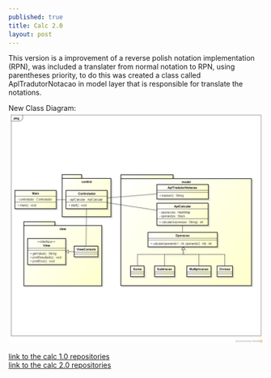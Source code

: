 ```yaml
---
published: true
title: Calc 2.0
layout: post
---
```

This version is a improvement of a reverse polish notation implementation (RPN), was included a translater from normal notation to RPN, using parentheses priority, to do this was created a class called AplTradutorNotacao in model layer that is responsible for translate the notations.

New Class Diagram:
<img src="https://raw.githubusercontent.com/leoCamilo/Calc_2.0/master/Class%20Diagram.png">

<a href="https://github.com/leoCamilo/calc-polonesa-inversa">link to the calc 1.0 repositories</a>
<br>
<a href="https://github.com/leoCamilo/Calc_2.0">link to the calc 2.0 repositories</a>